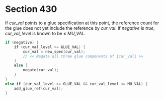 # Section 430

If *cur_val* points to a glue specification at this point, the reference count for the glue does not yet include the reference by *cur_val*.
If *negative* is *true*, *cur_val_level* is known to be $\leq$ *MU_VAL*.

```c << Fix the reference count, if any, and negate |cur_val| if |negative| >>=
if (negative) {
    if (cur_val_level >= GLUE_VAL) {
        cur_val = new_spec(cur_val);
        // << Negate all three glue components of |cur_val| >>
    }
    else {
        negate(cur_val);
    }
}
else if (cur_val_level >= GLUE_VAL && cur_val_level <= MU_VAL) {
    add_glue_ref(cur_val);
}
```
